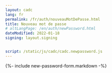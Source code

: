 ```yaml
---
layout: cadc
lang: fr
permalink: /fr/auth/nouveauMotDePasse.html
title: Nouveau mot de passe
# altLangPage: /en/auth/newPassword.html
dateModified: 2022-01-18
signing: layout.signing


script: /static/js/cadc/cadc.newpassword.js
---
```


{%- include new-password-form.markdown -%}